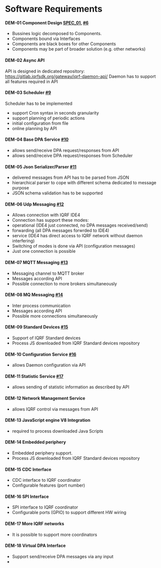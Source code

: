 # Software Requirements

#### **DEM-01** Component Design [SPEC_01](../product-spec/product-spec.md#1-software-specification), [#6](https://gitlab.iqrfsdk.org/gateway/iqrf-daemon/issues/6)
  * Bussines logic decomposed to Components.
  * Components bound via Interfaces
  * Components are black boxes for other Components
  * Components may be part of broader solution (e.g. other networks)

#### **DEM-02** Async API
API is designed in dedicated repository:
https://gitlab.iqrfsdk.org/gateway/iqrf-daemon-api/
Daemon has to support all features required in API

#### **DEM-03** Scheduler [#9](https://gitlab.iqrfsdk.org/gateway/iqrf-daemon/issues/9)
Scheduler has to be implemented
- support Cron syntax in seconds granularity
- support planning of periodic actions
- initial configuration from file
- online planning by API

#### **DEM-04** Base DPA Service [#10](https://gitlab.iqrfsdk.org/gateway/iqrf-daemon/issues/10)
- allows send/receive DPA request/responses from API
- allows send/receive DPA request/responses from Scheduler

#### **DEM-05** Json Serializer/Parser [#11](https://gitlab.iqrfsdk.org/gateway/iqrf-daemon/issues/11)
- delivered messages from API has to be parsed from JSON
- hierarchical parser to cope with different schema dedicated to message purpose
- JSON schema validation has to be supported

#### **DEM-06** Udp Messaging [#12](https://gitlab.iqrfsdk.org/gateway/iqrf-daemon/issues/12)
- Allows connection with IQRF IDE4
- Connection has support these modes:
 - operational (IDE4 just connected, no DPA messages received/send)
 - forwarding (all DPA messages forwrded to IDE4)
 - service (IDE4 has direct access to IQRF network without daemon interfering)
- Switching of modes is done via API (configuration messages) 
- Just one connection is possible

#### **DEM-07** MQTT Messaging [#13](https://gitlab.iqrfsdk.org/gateway/iqrf-daemon/issues/13)
- Messaging channel to MQTT broker
- Messages according API
- Possible connection to more brokers simultaneously

#### **DEM-08** MQ Messaging [#14](https://gitlab.iqrfsdk.org/gateway/iqrf-daemon/issues/14)
- Inter process communication
- Messages according API
- Possible more connections simultaneously

#### **DEM-09** Standard Devices [#15](https://gitlab.iqrfsdk.org/gateway/iqrf-daemon/issues/15)
- Support of IQRF Standard devices
- Process JS downloaded from IQRF Standard devices repository

#### **DEM-10** Configuration Service [#16](https://gitlab.iqrfsdk.org/gateway/iqrf-daemon/issues/16)
- allows Daemon configuration via API

#### **DEM-11** Statistic Service [#17](https://gitlab.iqrfsdk.org/gateway/iqrf-daemon/issues/17)
- allows sending of statistic information as described by API

#### **DEM-12** Network Management Service
- allows IQRF control via messages from API

#### **DEM-13** JavaScript engine V8 Integration
- required to process downloaded Java Scripts  

#### **DEM-14** Embedded periphery
- Embedded periphery support.  
- Process JS downloaded from IQRF Standard devices repository

#### **DEM-15** CDC Interface
- CDC interface to IQRF coordinator
- Configurable features (port number)

#### **DEM-16** SPI Interface
- SPI interface to IQRF coordinator
- Configurable ports (GPIO) to support different HW wiring

#### **DEM-17** More IQRF networks
- It is possible to support more coordinators

#### **DEM-18** Virtual DPA Interface
- Support send/receive DPA messages via any input
- 
